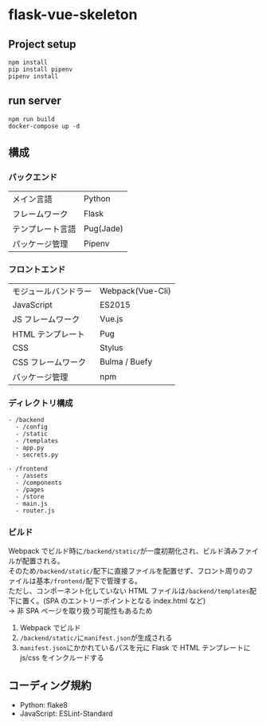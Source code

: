 # flask-vue-skeleton

## Project setup

```
npm install
pip install pipenv
pipenv install
```

## run server

```shell
npm run build
docker-compose up -d
```

## 構成

### バックエンド

|                  |           |
| ---------------- | --------- |
| メイン言語       | Python    |
| フレームワーク   | Flask     |
| テンプレート言語 | Pug(Jade) |
| パッケージ管理   | Pipenv    |

### フロントエンド

|                      |                  |
| -------------------- | ---------------- |
| モジュールバンドラー | Webpack(Vue-Cli) |
| JavaScript           | ES2015           |
| JS フレームワーク    | Vue.js           |
| HTML テンプレート    | Pug              |
| CSS                  | Stylus           |
| CSS フレームワーク   | Bulma / Buefy    |
| パッケージ管理       | npm              |

### ディレクトリ構成

```
- /backend
  - /config
  - /static
  - /templates
  - app.py
  - secrets.py

- /frontend
  - /assets
  - /components
  - /pages
  - /store
  - main.js
  - router.js

```

### ビルド

Webpack でビルド時に`/backend/static/`が一度初期化され、ビルド済みファイルが配置される。  
そのため`/backend/static/`配下に直接ファイルを配置せず、フロント周りのファイルは基本`/frontend/`配下で管理する。  
ただし、コンポーネント化していない HTML ファイルは`/backend/templates`配下に置く。(SPA のエントリーポイントとなる index.html など)  
→ 非 SPA ページを取り扱う可能性もあるため

1. Webpack でビルド
2. `/backend/static/`に`manifest.json`が生成される
3. `manifest.json`にかかれているパスを元に Flask で HTML テンプレートに js/css をインクルードする

## コーディング規約

- Python: flake8
- JavaScript: ESLint-Standard
